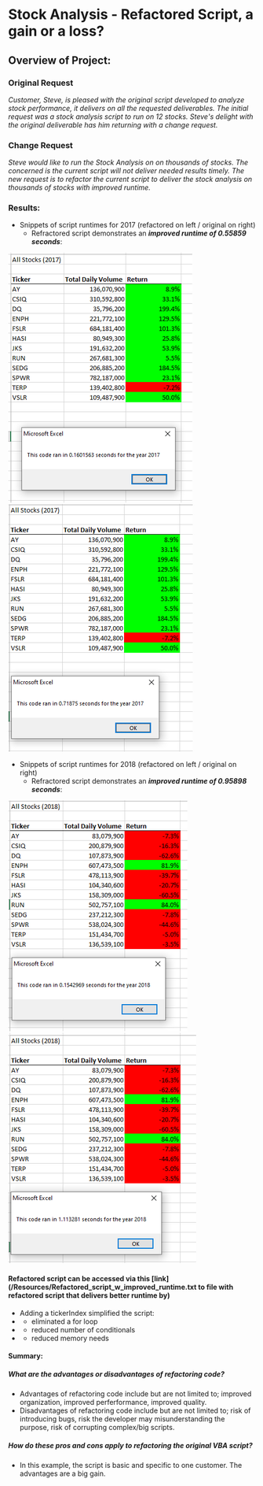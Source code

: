 # Stock Analysis - Refactored Script, a gain or a loss?

## Overview of Project:  

### Original Request
*Customer, Steve, is pleased with the original script developed to analyze stock performance, it delivers on all the requested deliverables.  The initial request was a stock analysis script to run on 12 stocks.  Steve's delight with the original deliverable has him returning with a change request.*
### Change Request
*Steve would like to run the Stock Analysis on on thousands of stocks. The concerned is the current script will not deliver needed results timely.  The new request is to refactor the current script to deliver the stock analysis on thousands of stocks with improved runtime.*  

### Results: 
- Snippets of script runtimes for 2017 (refactored on left / original on right) 
  - Refractored script demonstrates an ***improved runtime of 0.55859 seconds***:

![](/Resources/VBA_Challenge_2017.png)     ![](/Resources/Original_code_2017_code_performance.png)

- Snippets of script runtimes for 2018  (refactored on left / original on right) 
  - Refractored script demonstrates an ***improved runtime of 0.95898 seconds***:

![](/Resources/VBA_Challenge_2018.png)     ![](/Resources/Original_code_2018_code_performance.png)

#### Refactored script can be accessed via this [link](/Resources/Refactored_script_w_improved_runtime.txt to file with refactored script that delivers better runtime by)
- Adding a tickerIndex simplified the script:
- - eliminated a for loop 
- - reduced number of conditionals
- - reduced memory needs 

#### **Summary:**  
##### What are the advantages or disadvantages of refactoring code?
- Advantages of refactoring code include but are not limited to; improved organization, improved perferformance, improved quality.
- Disadvantages of refactoring code include but are not limited to; risk of introducing bugs, risk the developer may misunderstanding the purpose, risk of corrupting complex/big scripts.  
##### How do these pros and cons apply to refactoring the original VBA script?
- In this example, the script is basic and specific to one customer.  The advantages are a big gain.  

